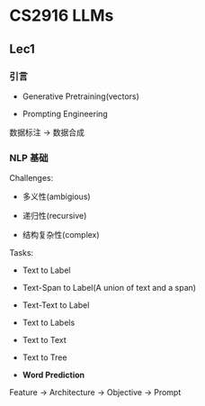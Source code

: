 # CS2916 LLMs

## Lec1

### 引言

- Generative Pretraining(vectors)

- Prompting Engineering

数据标注 $\to$ 数据合成

### NLP 基础

Challenges:

- 多义性(ambigious)

- 递归性(recursive)

- 结构复杂性(complex)

Tasks:

- Text to Label

- Text-Span to Label(A union of text and a span)

- Text-Text to Label

- Text to Labels

- Text to Text

- Text to Tree

- **Word Prediction**

Feature $\to$ Architecture $\to$ Objective $\to$ Prompt
